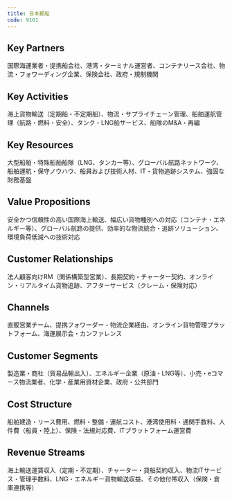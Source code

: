 ```yaml
---
title: 日本郵船
code: 9101
---
```


## Key Partners
国際海運業者・提携船会社、港湾・ターミナル運営者、コンテナリース会社、物流・フォワーディング企業、保険会社、政府・規制機関

## Key Activities
海上貨物輸送（定期船・不定期船）、物流・サプライチェーン管理、船舶運航管理（航路・燃料・安全）、タンク・LNG船サービス、船隊のM&A・再編

## Key Resources
大型船舶・特殊船舶船隊（LNG、タンカー等）、グローバル航路ネットワーク、船舶運航・保守ノウハウ、船員および技術人材、IT・貨物追跡システム、強固な財務基盤

## Value Propositions
安全かつ信頼性の高い国際海上輸送、幅広い貨物種別への対応（コンテナ・エネルギー等）、グローバル航路の提供、効率的な物流統合・追跡ソリューション、環境負荷低減への技術対応

## Customer Relationships
法人顧客向けRM（関係構築型営業）、長期契約・チャーター契約、オンライン・リアルタイム貨物追跡、アフターサービス（クレーム・保険対応）

## Channels
直販営業チーム、提携フォワーダー・物流企業経由、オンライン貨物管理プラットフォーム、海運展示会・カンファレンス

## Customer Segments
製造業・商社（貿易品輸出入）、エネルギー企業（原油・LNG等）、小売・eコマース物流業者、化学・産業用資材企業、政府・公共部門

## Cost Structure
船舶建造・リース費用、燃料・整備・運航コスト、港湾使用料・通関手数料、人件費（船員・陸上）、保険・法規対応費、ITプラットフォーム運営費

## Revenue Streams
海上輸送運賃収入（定期・不定期）、チャーター・貸船契約収入、物流ITサービス・管理手数料、LNG・エネルギー貨物輸送収益、その他付帯収入（保険・倉庫連携等）
